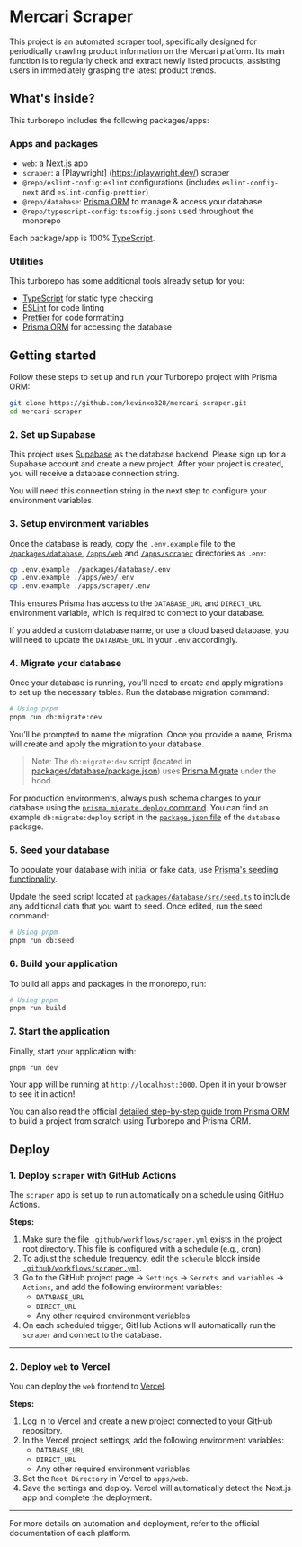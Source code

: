 # Mercari Scraper

This project is an automated scraper tool, specifically designed for periodically crawling product information on the Mercari platform. Its main function is to regularly check and extract newly listed products, assisting users in immediately grasping the latest product trends.

## What's inside?

This turborepo includes the following packages/apps:

### Apps and packages

- `web`: a [Next.js](https://nextjs.org/) app
- `scraper`: a [Playwright] (https://playwright.dev/) scraper
- `@repo/eslint-config`: `eslint` configurations (includes `eslint-config-next` and `eslint-config-prettier`)
- `@repo/database`: [Prisma ORM](https://prisma.io/) to manage & access your database
- `@repo/typescript-config`: `tsconfig.json`s used throughout the monorepo

Each package/app is 100% [TypeScript](https://www.typescriptlang.org/).

### Utilities

This turborepo has some additional tools already setup for you:

- [TypeScript](https://www.typescriptlang.org/) for static type checking
- [ESLint](https://eslint.org/) for code linting
- [Prettier](https://prettier.io) for code formatting
- [Prisma ORM](https://prisma.io/) for accessing the database

## Getting started

Follow these steps to set up and run your Turborepo project with Prisma ORM:

```bash
git clone https://github.com/kevinxo328/mercari-scraper.git
cd mercari-scraper
```

### 2. Set up Supabase

This project uses [Supabase](https://supabase.com/) as the database backend. Please sign up for a Supabase account and create a new project. After your project is created, you will receive a database connection string.

You will need this connection string in the next step to configure your environment variables.

### 3. Setup environment variables

Once the database is ready, copy the `.env.example` file to the [`/packages/database`](./packages/database/), [`/apps/web`](./apps/web/) and [`/apps/scraper`](./apps/scraper/) directories as `.env`:

```bash
cp .env.example ./packages/database/.env
cp .env.example ./apps/web/.env
cp .env.example ./apps/scraper/.env
```

This ensures Prisma has access to the `DATABASE_URL` and `DIRECT_URL` environment variable, which is required to connect to your database.

If you added a custom database name, or use a cloud based database, you will need to update the `DATABASE_URL` in your `.env` accordingly.

### 4. Migrate your database

Once your database is running, you’ll need to create and apply migrations to set up the necessary tables. Run the database migration command:

```bash
# Using pnpm
pnpm run db:migrate:dev
```

You’ll be prompted to name the migration. Once you provide a name, Prisma will create and apply the migration to your database.

> Note: The `db:migrate:dev` script (located in [packages/database/package.json](/packages/database/package.json)) uses [Prisma Migrate](https://www.prisma.io/migrate) under the hood.

For production environments, always push schema changes to your database using the [`prisma migrate deploy` command](https://www.prisma.io/docs/orm/prisma-client/deployment/deploy-database-changes-with-prisma-migrate). You can find an example `db:migrate:deploy` script in the [`package.json` file](/packages/database/package.json) of the `database` package.

### 5. Seed your database

To populate your database with initial or fake data, use [Prisma's seeding functionality](https://www.prisma.io/docs/guides/database/seed-database).

Update the seed script located at [`packages/database/src/seed.ts`](/packages/database/src/seed.ts) to include any additional data that you want to seed. Once edited, run the seed command:

```bash
# Using pnpm
pnpm run db:seed
```

### 6. Build your application

To build all apps and packages in the monorepo, run:

```bash
# Using pnpm
pnpm run build
```

### 7. Start the application

Finally, start your application with:

```bash
pnpm run dev
```

Your app will be running at `http://localhost:3000`. Open it in your browser to see it in action!

You can also read the official [detailed step-by-step guide from Prisma ORM](https://pris.ly/guide/turborepo?utm_campaign=turborepo-example) to build a project from scratch using Turborepo and Prisma ORM.

## Deploy

### 1. Deploy `scraper` with GitHub Actions

The `scraper` app is set up to run automatically on a schedule using GitHub Actions.

**Steps:**

1. Make sure the file `.github/workflows/scraper.yml` exists in the project root directory. This file is configured with a schedule (e.g., cron).
2. To adjust the schedule frequency, edit the `schedule` block inside [`.github/workflows/scraper.yml`](.github/workflows/scraper.yml).
3. Go to the GitHub project page → `Settings` → `Secrets and variables` → `Actions`, and add the following environment variables:
    - `DATABASE_URL`
    - `DIRECT_URL`
    - Any other required environment variables
4. On each scheduled trigger, GitHub Actions will automatically run the `scraper` and connect to the database.

---

### 2. Deploy `web` to Vercel

You can deploy the `web` frontend to [Vercel](https://vercel.com/).

**Steps:**

1. Log in to Vercel and create a new project connected to your GitHub repository.
2. In the Vercel project settings, add the following environment variables:
    - `DATABASE_URL`
    - `DIRECT_URL`
    - Any other required environment variables
3. Set the `Root Directory` in Vercel to `apps/web`.
4. Save the settings and deploy. Vercel will automatically detect the Next.js app and complete the deployment.

---

For more details on automation and deployment, refer to the official documentation of each platform.

